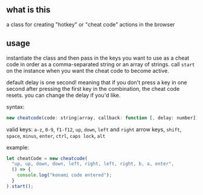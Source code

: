 ## what is this

a class for creating "hotkey" or "cheat code" actions in the browser

## usage

instantiate the class and then pass in the keys you want to use as a cheat code in order as a comma-separated string or an array of strings. call `start` on the instance when you want the cheat code to become active.

default delay is one second! meaning that if you don't press a key in one second after pressing the first key in the combination, the cheat code resets. you can change the delay if you'd like.

syntax:

```javascript
new cheatcode(code: string|array, callback: function [, delay: number])
```

valid keys: `a-z`, `0-9`, `f1-f12`, `up`, `down`, `left` and `right` arrow keys, `shift`, `space`, `minus`, `enter`, `ctrl`, `caps lock`, `alt`

example:

```javascript
let cheatCode = new cheatcode(
  "up, up, down, down, left, right, left, right, b, a, enter",
  () => {
    console.log("konami code entered");
  }
).start();
```
